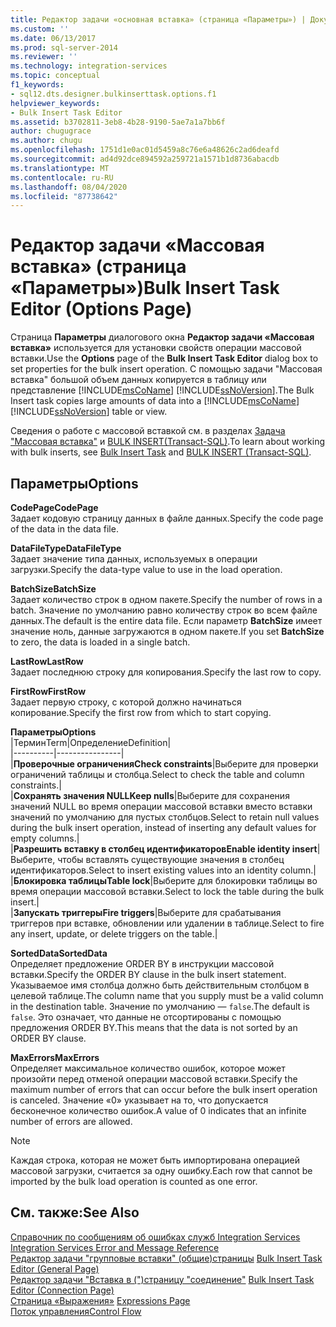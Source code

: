 ```yaml
---
title: Редактор задачи «основная вставка» (страница «Параметры») | Документация Майкрософт
ms.custom: ''
ms.date: 06/13/2017
ms.prod: sql-server-2014
ms.reviewer: ''
ms.technology: integration-services
ms.topic: conceptual
f1_keywords:
- sql12.dts.designer.bulkinserttask.options.f1
helpviewer_keywords:
- Bulk Insert Task Editor
ms.assetid: b3702811-3eb8-4b28-9190-5ae7a1a7bb6f
author: chugugrace
ms.author: chugu
ms.openlocfilehash: 1751d1e0ac01d5459a8c76e6a48626c2ad6deafd
ms.sourcegitcommit: ad4d92dce894592a259721a1571b1d8736abacdb
ms.translationtype: MT
ms.contentlocale: ru-RU
ms.lasthandoff: 08/04/2020
ms.locfileid: "87738642"
---
```

# <a name="bulk-insert-task-editor-options-page"></a><span data-ttu-id="3af81-102">Редактор задачи «Массовая вставка» (страница «Параметры»)</span><span class="sxs-lookup"><span data-stu-id="3af81-102">Bulk Insert Task Editor (Options Page)</span></span>
  <span data-ttu-id="3af81-103">Страница **Параметры** диалогового окна **Редактор задачи «Массовая вставка»** используется для установки свойств операции массовой вставки.</span><span class="sxs-lookup"><span data-stu-id="3af81-103">Use the **Options** page of the **Bulk Insert Task Editor** dialog box to set properties for the bulk insert operation.</span></span> <span data-ttu-id="3af81-104">С помощью задачи "Массовая вставка" большой объем данных копируется в таблицу или представление [!INCLUDE[msCoName](../includes/msconame-md.md)] [!INCLUDE[ssNoVersion](../includes/ssnoversion-md.md)].</span><span class="sxs-lookup"><span data-stu-id="3af81-104">The Bulk Insert task copies large amounts of data into a [!INCLUDE[msCoName](../includes/msconame-md.md)] [!INCLUDE[ssNoVersion](../includes/ssnoversion-md.md)] table or view.</span></span>  
  
 <span data-ttu-id="3af81-105">Сведения о работе с массовой вставкой см. в разделах [Задача "Массовая вставка"](control-flow/bulk-insert-task.md) и [BULK INSERT(Transact-SQL)](/sql/t-sql/statements/bulk-insert-transact-sql).</span><span class="sxs-lookup"><span data-stu-id="3af81-105">To learn about working with bulk inserts, see [Bulk Insert Task](control-flow/bulk-insert-task.md) and [BULK INSERT &#40;Transact-SQL&#41;](/sql/t-sql/statements/bulk-insert-transact-sql).</span></span>  
  
## <a name="options"></a><span data-ttu-id="3af81-106">Параметры</span><span class="sxs-lookup"><span data-stu-id="3af81-106">Options</span></span>  
 <span data-ttu-id="3af81-107">**CodePage**</span><span class="sxs-lookup"><span data-stu-id="3af81-107">**CodePage**</span></span>  
 <span data-ttu-id="3af81-108">Задает кодовую страницу данных в файле данных.</span><span class="sxs-lookup"><span data-stu-id="3af81-108">Specify the code page of the data in the data file.</span></span>  
  
 <span data-ttu-id="3af81-109">**DataFileType**</span><span class="sxs-lookup"><span data-stu-id="3af81-109">**DataFileType**</span></span>  
 <span data-ttu-id="3af81-110">Задает значение типа данных, используемых в операции загрузки.</span><span class="sxs-lookup"><span data-stu-id="3af81-110">Specify the data-type value to use in the load operation.</span></span>  
  
 <span data-ttu-id="3af81-111">**BatchSize**</span><span class="sxs-lookup"><span data-stu-id="3af81-111">**BatchSize**</span></span>  
 <span data-ttu-id="3af81-112">Задает количество строк в одном пакете.</span><span class="sxs-lookup"><span data-stu-id="3af81-112">Specify the number of rows in a batch.</span></span> <span data-ttu-id="3af81-113">Значение по умолчанию равно количеству строк во всем файле данных.</span><span class="sxs-lookup"><span data-stu-id="3af81-113">The default is the entire data file.</span></span> <span data-ttu-id="3af81-114">Если параметр **BatchSize** имеет значение ноль, данные загружаются в одном пакете.</span><span class="sxs-lookup"><span data-stu-id="3af81-114">If you set **BatchSize** to zero, the data is loaded in a single batch.</span></span>  
  
 <span data-ttu-id="3af81-115">**LastRow**</span><span class="sxs-lookup"><span data-stu-id="3af81-115">**LastRow**</span></span>  
 <span data-ttu-id="3af81-116">Задает последнюю строку для копирования.</span><span class="sxs-lookup"><span data-stu-id="3af81-116">Specify the last row to copy.</span></span>  
  
 <span data-ttu-id="3af81-117">**FirstRow**</span><span class="sxs-lookup"><span data-stu-id="3af81-117">**FirstRow**</span></span>  
 <span data-ttu-id="3af81-118">Задает первую строку, с которой должно начинаться копирование.</span><span class="sxs-lookup"><span data-stu-id="3af81-118">Specify the first row from which to start copying.</span></span>  
  
 <span data-ttu-id="3af81-119">**Параметры**</span><span class="sxs-lookup"><span data-stu-id="3af81-119">**Options**</span></span>  
 |<span data-ttu-id="3af81-120">Термин</span><span class="sxs-lookup"><span data-stu-id="3af81-120">Term</span></span>|<span data-ttu-id="3af81-121">Определение</span><span class="sxs-lookup"><span data-stu-id="3af81-121">Definition</span></span>|  
|----------|----------------|  
|<span data-ttu-id="3af81-122">**Проверочные ограничения**</span><span class="sxs-lookup"><span data-stu-id="3af81-122">**Check constraints**</span></span>|<span data-ttu-id="3af81-123">Выберите для проверки ограничений таблицы и столбца.</span><span class="sxs-lookup"><span data-stu-id="3af81-123">Select to check the table and column constraints.</span></span>|  
|<span data-ttu-id="3af81-124">**Сохранять значения NULL**</span><span class="sxs-lookup"><span data-stu-id="3af81-124">**Keep nulls**</span></span>|<span data-ttu-id="3af81-125">Выберите для сохранения значений NULL во время операции массовой вставки вместо вставки значений по умолчанию для пустых столбцов.</span><span class="sxs-lookup"><span data-stu-id="3af81-125">Select to retain null values during the bulk insert operation, instead of inserting any default values for empty columns.</span></span>|  
|<span data-ttu-id="3af81-126">**Разрешить вставку в столбец идентификаторов**</span><span class="sxs-lookup"><span data-stu-id="3af81-126">**Enable identity insert**</span></span>|<span data-ttu-id="3af81-127">Выберите, чтобы вставлять существующие значения в столбец идентификаторов.</span><span class="sxs-lookup"><span data-stu-id="3af81-127">Select to insert existing values into an identity column.</span></span>|  
|<span data-ttu-id="3af81-128">**Блокировка таблицы**</span><span class="sxs-lookup"><span data-stu-id="3af81-128">**Table lock**</span></span>|<span data-ttu-id="3af81-129">Выберите для блокировки таблицы во время операции массовой вставки.</span><span class="sxs-lookup"><span data-stu-id="3af81-129">Select to lock the table during the bulk insert.</span></span>|  
|<span data-ttu-id="3af81-130">**Запускать триггеры**</span><span class="sxs-lookup"><span data-stu-id="3af81-130">**Fire triggers**</span></span>|<span data-ttu-id="3af81-131">Выберите для срабатывания триггеров при вставке, обновлении или удалении в таблице.</span><span class="sxs-lookup"><span data-stu-id="3af81-131">Select to fire any insert, update, or delete triggers on the table.</span></span>|  
  
 <span data-ttu-id="3af81-132">**SortedData**</span><span class="sxs-lookup"><span data-stu-id="3af81-132">**SortedData**</span></span>  
 <span data-ttu-id="3af81-133">Определяет предложение ORDER BY в инструкции массовой вставки.</span><span class="sxs-lookup"><span data-stu-id="3af81-133">Specify the ORDER BY clause in the bulk insert statement.</span></span> <span data-ttu-id="3af81-134">Указываемое имя столбца должно быть действительным столбцом в целевой таблице.</span><span class="sxs-lookup"><span data-stu-id="3af81-134">The column name that you supply must be a valid column in the destination table.</span></span> <span data-ttu-id="3af81-135">Значение по умолчанию — `false`.</span><span class="sxs-lookup"><span data-stu-id="3af81-135">The default is `false`.</span></span> <span data-ttu-id="3af81-136">Это означает, что данные не отсортированы с помощью предложения ORDER BY.</span><span class="sxs-lookup"><span data-stu-id="3af81-136">This means that the data is not sorted by an ORDER BY clause.</span></span>  
  
 <span data-ttu-id="3af81-137">**MaxErrors**</span><span class="sxs-lookup"><span data-stu-id="3af81-137">**MaxErrors**</span></span>  
 <span data-ttu-id="3af81-138">Определяет максимальное количество ошибок, которое может произойти перед отменой операции массовой вставки.</span><span class="sxs-lookup"><span data-stu-id="3af81-138">Specify the maximum number of errors that can occur before the bulk insert operation is canceled.</span></span> <span data-ttu-id="3af81-139">Значение «0» указывает на то, что допускается бесконечное количество ошибок.</span><span class="sxs-lookup"><span data-stu-id="3af81-139">A value of 0 indicates that an infinite number of errors are allowed.</span></span>  
  
> [!NOTE]  
>  <span data-ttu-id="3af81-140">Каждая строка, которая не может быть импортирована операцией массовой загрузки, считается за одну ошибку.</span><span class="sxs-lookup"><span data-stu-id="3af81-140">Each row that cannot be imported by the bulk load operation is counted as one error.</span></span>  
  
## <a name="see-also"></a><span data-ttu-id="3af81-141">См. также:</span><span class="sxs-lookup"><span data-stu-id="3af81-141">See Also</span></span>  
 <span data-ttu-id="3af81-142">[Справочник по сообщениям об ошибках служб Integration Services](../../2014/integration-services/integration-services-error-and-message-reference.md) </span><span class="sxs-lookup"><span data-stu-id="3af81-142">[Integration Services Error and Message Reference](../../2014/integration-services/integration-services-error-and-message-reference.md) </span></span>  
 <span data-ttu-id="3af81-143">[Редактор задачи "групповые вставки" &#40;общие&#41;страницы](general-page-of-integration-services-designers-options.md) </span><span class="sxs-lookup"><span data-stu-id="3af81-143">[Bulk Insert Task Editor &#40;General Page&#41;](general-page-of-integration-services-designers-options.md) </span></span>  
 <span data-ttu-id="3af81-144">[Редактор задачи "Вставка в &#40;"&#41;страницу "соединение"](../../2014/integration-services/bulk-insert-task-editor-connection-page.md) </span><span class="sxs-lookup"><span data-stu-id="3af81-144">[Bulk Insert Task Editor &#40;Connection Page&#41;](../../2014/integration-services/bulk-insert-task-editor-connection-page.md) </span></span>  
 <span data-ttu-id="3af81-145">[Страница «Выражения»](expressions/expressions-page.md) </span><span class="sxs-lookup"><span data-stu-id="3af81-145">[Expressions Page](expressions/expressions-page.md) </span></span>  
 [<span data-ttu-id="3af81-146">Поток управления</span><span class="sxs-lookup"><span data-stu-id="3af81-146">Control Flow</span></span>](control-flow/control-flow.md)  
  
  

